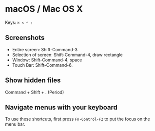 # macOS / Mac OS X

Keys: `⌘ ⌥ ⌃ ⇧`

## Screenshots

- Entire screen: Shift-Command-3
- Selection of screen: Shift-Command-4, draw rectangle
- Window: Shift-Command-4, space
- Touch Bar: Shift-Command-6.

## Show hidden files

Command + Shift + . (Period)

## Navigate menus with your keyboard

To use these shortcuts, first press `Fn-Control-F2` to put the focus on the menu bar.
